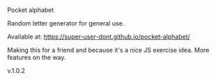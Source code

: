 Pocket alphabet

Random letter generator for general use. 

Available at:
https://super-user-dont.github.io/pocket-alphabet/

Making this for a friend and because it's a nice JS exercise idea.
More features on the way. 

v.1.0.2



